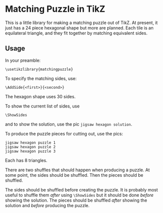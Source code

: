 # Matching Puzzle in TikZ

This is a little library for making a matching puzzle out of TikZ.  At
present, it just has a 24 piece hexagonal shape but more are planned.  Each
tile is an equilateral triangle, and they fit together by matching
equivalent sides.

## Usage

In your preamble:

~~~
\usetikzlibrary{matchingpuzzle}
~~~

To specify the matching sides, use:

~~~
\AddSide{<first>}{<second>}
~~~

The hexagon shape uses 30 sides.

To show the current list of sides, use

~~~
\ShowSides
~~~

and to show the solution, use the pic `jigsaw hexagon solution`.

To produce the puzzle pieces for cutting out, use the pics:

~~~
jigsaw hexagon puzzle 1
jigsaw hexagon puzzle 2
jigsaw hexagon puzzle 3
~~~

Each has 8 triangles.

There are two shuffles that should happen when producing a puzzle.  At
some point, the sides should be shuffled.  Then the pieces should be
shuffled.

The sides should be shuffled before creating the puzzle.  It is
probably most useful to shuffle them *after* using `\ShowSides` but
it should be done *before* showing the solution.
The pieces should be shuffled *after* showing the solution and
*before* producing the puzzle.
